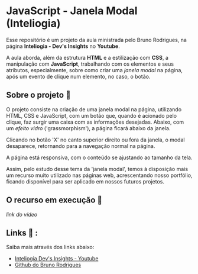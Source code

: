 # JavaScript - Janela Modal (Inteliogia) 

Esse repositório é um projeto da aula ministrada pelo Bruno Rodrigues, na página <b>Inteliogia - Dev's Insights</b> no <b>Youtube</b>.

A aula aborda, além da estrutura <b>HTML</b> e a estilização com <b>CSS</b>, a manipulação com <b>JavaScript</b>, trabalhando com os elementos e seus atributos, especialmente, sobre como criar uma <i>janela modal</i> na página, após um evento de clique num elemento, no caso, o botão.

## Sobre o projeto 🔎

O projeto consiste na criação de uma janela modal na página, utilizando HTML, CSS e JavaScript, com um botão que, quando é acionado pelo clique, faz surgir uma caixa com as informações desejadas. Abaixo, com um <i>efeito vidro</i> ('grassmorphism'), a página ficará abaixo da janela. 

Clicando no botão 'X' no canto superior direito ou fora da janela, o modal desaparece, retornando para a navegação normal na página.

A página está responsiva, com o conteúdo se ajustando ao tamanho da tela.

Assim, pelo estudo desse tema da 'janela modal', temos à disposição mais um recurso muito utilizado nas páginas web, acrescentando nosso portfólio, ficando disponível para ser aplicado em nossos futuros projetos.


## O recurso em execução 👀

*link do vídeo*




## Links 📒 :

<p>Saiba mais através dos links abaixo:</p>   

- [Inteliogia Dev's Insights - Youtube](https://www.youtube.com/watch?v=pGJB5FgfdMI)
- [Github do Bruno Rodrigues](https://github.com/brunorodris)
